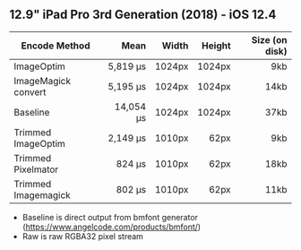 
## 12.9" iPad Pro 3rd Generation (2018) - iOS 12.4

| Encode Method  | Mean | Width | Height | Size (on disk)  |
|-------------------- |------------:|-------:|-------:|------:|
| ImageOptim | 5,819 μs |  1024px | 1024px |   9kb |
| ImageMagick convert |  5,195 μs | 1024px | 1024px |  14kb |
| Baseline |  14,054 μs | 1024px | 1024px |  37kb |
| Trimmed ImageOptim | 2,149 μs | 1010px |   62px |   9kb |
| Trimmed Pixelmator | 824 μs | 1010px |   62px |  18kb |
| Trimmed Imagemagick | 802 μs | 1010px |   62px |  11kb |

- Baseline is direct output from bmfont generator (https://www.angelcode.com/products/bmfont/)
- Raw is raw RGBA32 pixel stream
